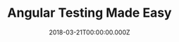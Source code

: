 ---
title: Angular Testing Made Easy
date: 2018-03-21T00:00:00.000Z
image: speaking.jpg
event: Angular Days - Munich
tags: [Angular,testing,Javascript,Web,Development]
category: talks
---